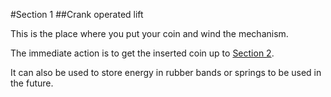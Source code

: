 #Section 1
##Crank operated lift

This is the place where you put your coin and wind the mechanism.

The immediate action is to get the inserted coin up to [Section 2](../Section-2/README.md).

It can also be used to store energy in rubber bands or springs to be used in the future.
